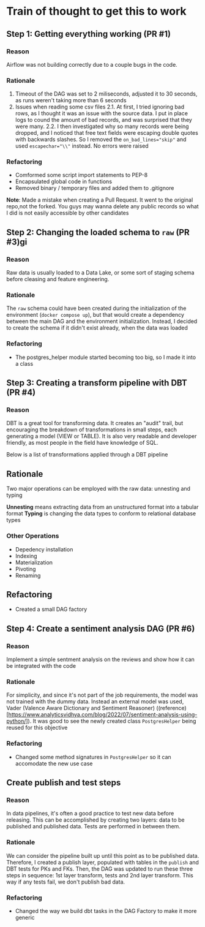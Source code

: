 # Train of thought to get this to work

## Step 1: Getting everything working (PR #1)

### Reason

Airflow was not building correctly due to a couple bugs in the code.

### Rationale

1. Timeout of the DAG was set to 2 miliseconds, adjusted it to 30 seconds, as runs weren't taking more than 6 seconds
2. Issues when reading some csv files
    2.1. At first, I tried ignoring bad rows, as I thought it was an issue with the source data. I put in place logs to cound the amount of bad records, and was surprised that they were many.
    2.2. I then investigated why so many records were being dropped, and I noticed that free text fields were escaping double quotes with backwards slashes. So I removed the `on_bad_lines="skip"` and used `escapechar="\\"` instead. No errors were raised

### Refactoring

- Comformed some script import statements to PEP-8
- Encapsulated global code in functions
- Removed binary / temporary files and added them to .gitignore

**Note**: Made a mistake when creating a Pull Request. It went to the original repo,not the forked. You guys may wanna delete any public records so what I did is not easily accessible by other candidates

## Step 2: Changing the loaded schema to `raw` (PR #3)gi

### Reason

Raw data is usually loaded to a Data Lake, or some sort of staging schema before cleasing and feature engineering.

### Rationale

The `raw` schema could have been created during the initialization of the environment (`docker compose up`), but that would create a dependency between the main DAG and the environment initialization. Instead, I decided to create the schema if it didn't exist already, when the data was loaded

### Refactoring

- The postgres_helper module started becoming too big, so I made it into a class

## Step 3: Creating a transform pipeline with DBT (PR #4)

### Reason

DBT is a great tool for transforming data. It creates an "audit" trail, but encouraging the breakdown of transformations in small steps, each generating a model (VIEW or TABLE). It is also very readable and developer friendly, as most people in the field have knowledge of SQL.

Below is a list of transformations applied through a DBT pipeline

## Rationale

Two major operations can be employed with the raw data: unnesting and typing

**Unnesting** means extracting data from an unstructured format into a tabular format
**Typing** is changing the data types to conform to relational database types

### Other Operations
- Depedency installation
- Indexing
- Materialization
- Pivoting
- Renaming

## Refactoring

- Created a small DAG factory

## Step 4: Create a sentiment analysis DAG (PR #6)

### Reason

Implement a simple sentment analysis on the reviews and show how it can be integrated with the code

### Rationale

For simplicity, and since it's not part of the job requirements, the model was not trained with the dummy data. Instead an external model was used, Vader (Valence Aware Dictionary and Sentiment Reasoner) ((reference)[https://www.analyticsvidhya.com/blog/2022/07/sentiment-analysis-using-python/]). It was good to see the newly created class `PostgresHelper` being reused for this objective

### Refactoring

- Changed some method signatures in `PostgresHelper` so it can accomodate the new use case

## Create publish and test steps

### Reason

In data pipelines, it's often a good practice to test new data before releasing. This can be accomplished by creating two layers: data to be published and published data. Tests are performed in between them.

### Rationale

We can consider the pipeline built up until this point as to be published data. Therefore, I created a publish layer, populated with tables in the `publish` and DBT tests for PKs and FKs. Then, the DAG was updated to run these three steps in sequence: 1st layer transform, tests and 2nd layer transform. This way if any tests fail, we don't publish bad data.

### Refactoring

- Changed the way we build dbt tasks in the DAG Factory to make it more generic